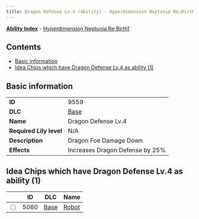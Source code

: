 ```yaml
---
title: Dragon Defense Lv.4 (Ability) - Hyperdimension Neptunia Re;Birth1
---
```


[**Ability Index**](/neptunia/rb1/ability/index.html) - [Hyperdimension Neptunia Re;Birth1](/neptunia/rb1)

## Contents

- [Basic information](#basic-information)
- [Idea Chips which have Dragon Defense Lv.4 as ability (1)](#idea-chips-which-have-dragon-defense-lv4-as-ability-1)

## Basic information

|   |   |
| -- | -- |
| **ID** | 9559
**DLC** | [Base](/neptunia/rb1/dlc/1-base.html)
**Name** | Dragon Defense Lv.4
**Required Lily level** | N/A
**Description** | Dragon Foe Damage Down
**Effects** | Increases Dragon Defense by 25% |


## Idea Chips which have Dragon Defense Lv.4 as ability (1)

|    | ID | DLC | Name |
| -- | -- | --- | ---- |
| <input type="checkbox" id="rb1-item-1-5060" class="trackbox" /> | 5060 | [Base](/neptunia/rb1/dlc/1-base.html) | [Robot](/neptunia/rb1/item/1-5060-robot.html) |
